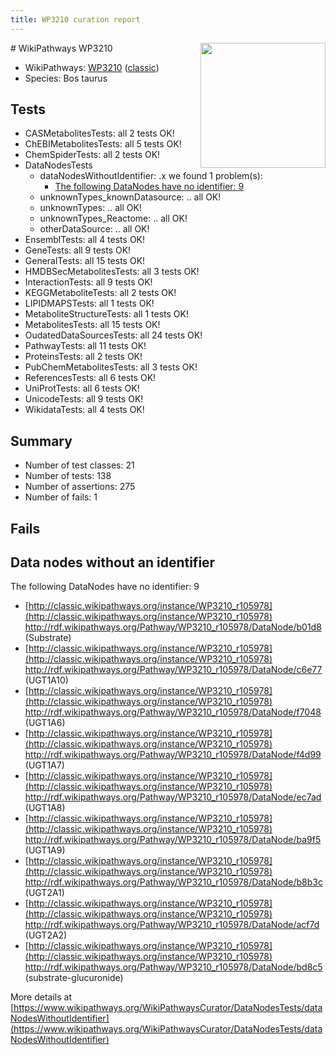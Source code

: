 ```yaml
---
title: WP3210 curation report
---
```


<img style="float: right; width: 200px" src="https://upload.wikimedia.org/wikipedia/commons/thumb/8/83/Wplogo_with_text_500.png/640px-Wplogo_with_text_500.png" />
# WikiPathways WP3210

* WikiPathways: [WP3210](https://wikipathways.org/pathways/WP3210) ([classic](https://classic.wikipathways.org/instance/WP3210))
* Species: Bos taurus
## Tests
* CASMetabolitesTests: all 2 tests OK!
* ChEBIMetabolitesTests: all 5 tests OK!
* ChemSpiderTests: all 2 tests OK!
* DataNodesTests
    * dataNodesWithoutIdentifier: .x we found 1 problem(s):
        * [The following DataNodes have no identifier: 9](#d2d32fa8)
    * unknownTypes_knownDatasource: .. all OK!
    * unknownTypes: .. all OK!
    * unknownTypes_Reactome: .. all OK!
    * otherDataSource: .. all OK!
* EnsemblTests: all 4 tests OK!
* GeneTests: all 9 tests OK!
* GeneralTests: all 15 tests OK!
* HMDBSecMetabolitesTests: all 3 tests OK!
* InteractionTests: all 9 tests OK!
* KEGGMetaboliteTests: all 2 tests OK!
* LIPIDMAPSTests: all 1 tests OK!
* MetaboliteStructureTests: all 1 tests OK!
* MetabolitesTests: all 15 tests OK!
* OudatedDataSourcesTests: all 24 tests OK!
* PathwayTests: all 11 tests OK!
* ProteinsTests: all 2 tests OK!
* PubChemMetabolitesTests: all 3 tests OK!
* ReferencesTests: all 6 tests OK!
* UniProtTests: all 6 tests OK!
* UnicodeTests: all 9 tests OK!
* WikidataTests: all 4 tests OK!


## Summary

* Number of test classes: 21
* Number of tests: 138
* Number of assertions: 275
* Number of fails: 1

## Fails

<a name="d2d32fa8" />

## Data nodes without an identifier

The following DataNodes have no identifier: 9

* [http://classic.wikipathways.org/instance/WP3210_r105978](http://classic.wikipathways.org/instance/WP3210_r105978) http://rdf.wikipathways.org/Pathway/WP3210_r105978/DataNode/b01d8 (Substrate)
* [http://classic.wikipathways.org/instance/WP3210_r105978](http://classic.wikipathways.org/instance/WP3210_r105978) http://rdf.wikipathways.org/Pathway/WP3210_r105978/DataNode/c6e77 (UGT1A10)
* [http://classic.wikipathways.org/instance/WP3210_r105978](http://classic.wikipathways.org/instance/WP3210_r105978) http://rdf.wikipathways.org/Pathway/WP3210_r105978/DataNode/f7048 (UGT1A6)
* [http://classic.wikipathways.org/instance/WP3210_r105978](http://classic.wikipathways.org/instance/WP3210_r105978) http://rdf.wikipathways.org/Pathway/WP3210_r105978/DataNode/f4d99 (UGT1A7)
* [http://classic.wikipathways.org/instance/WP3210_r105978](http://classic.wikipathways.org/instance/WP3210_r105978) http://rdf.wikipathways.org/Pathway/WP3210_r105978/DataNode/ec7ad (UGT1A8)
* [http://classic.wikipathways.org/instance/WP3210_r105978](http://classic.wikipathways.org/instance/WP3210_r105978) http://rdf.wikipathways.org/Pathway/WP3210_r105978/DataNode/ba9f5 (UGT1A9)
* [http://classic.wikipathways.org/instance/WP3210_r105978](http://classic.wikipathways.org/instance/WP3210_r105978) http://rdf.wikipathways.org/Pathway/WP3210_r105978/DataNode/b8b3c (UGT2A1)
* [http://classic.wikipathways.org/instance/WP3210_r105978](http://classic.wikipathways.org/instance/WP3210_r105978) http://rdf.wikipathways.org/Pathway/WP3210_r105978/DataNode/acf7d (UGT2A2)
* [http://classic.wikipathways.org/instance/WP3210_r105978](http://classic.wikipathways.org/instance/WP3210_r105978) http://rdf.wikipathways.org/Pathway/WP3210_r105978/DataNode/bd8c5 (substrate-glucuronide)


More details at [https://www.wikipathways.org/WikiPathwaysCurator/DataNodesTests/dataNodesWithoutIdentifier](https://www.wikipathways.org/WikiPathwaysCurator/DataNodesTests/dataNodesWithoutIdentifier)

